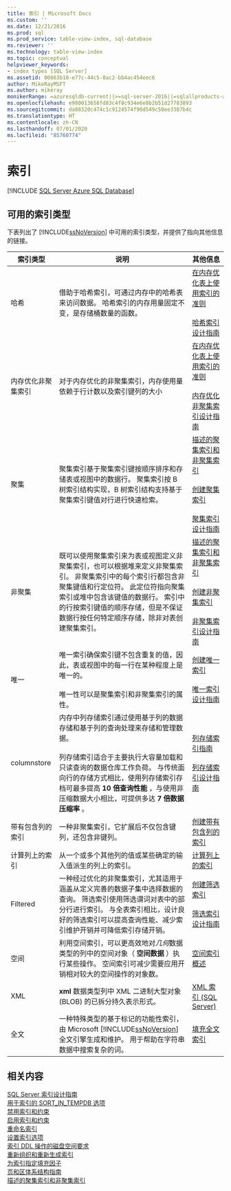 ```yaml
---
title: 索引 | Microsoft Docs
ms.custom: ''
ms.date: 12/21/2016
ms.prod: sql
ms.prod_service: table-view-index, sql-database
ms.reviewer: ''
ms.technology: table-view-index
ms.topic: conceptual
helpviewer_keywords:
- index types [SQL Server]
ms.assetid: 00863b10-e77c-44c5-8ac2-bb4ac454eec6
author: MikeRayMSFT
ms.author: mikeray
monikerRange: =azuresqldb-current||>=sql-server-2016||=sqlallproducts-allversions||>=sql-server-linux-2017||=azuresqldb-mi-current
ms.openlocfilehash: e980013658fd83c4f8c934e6e8b2b51d27783893
ms.sourcegitcommit: da88320c474c1c9124574f90d549c50ee3387b4c
ms.translationtype: HT
ms.contentlocale: zh-CN
ms.lasthandoff: 07/01/2020
ms.locfileid: "85760774"
---
```

# <a name="indexes"></a>索引
[!INCLUDE [SQL Server Azure SQL Database](../../includes/applies-to-version/sql-asdb.md)]

## <a name="available-index-types"></a>可用的索引类型
下表列出了 [!INCLUDE[ssNoVersion](../../includes/ssnoversion-md.md)] 中可用的索引类型，并提供了指向其他信息的链接。  
  
|索引类型|说明|其他信息|  
|----------------|-----------------|----------------------------|  
|哈希|借助于哈希索引，可通过内存中的哈希表来访问数据。 哈希索引的内存用量固定不变，是存储桶数量的函数。|[在内存优化表上使用索引的准则](../../relational-databases/in-memory-oltp/indexes-for-memory-optimized-tables.md)<br /><br /> [哈希索引设计指南](../../relational-databases/sql-server-index-design-guide.md#hash_index)|  
|内存优化非聚集索引|对于内存优化的非聚集索引，内存使用量依赖于行计数以及索引键列的大小|[在内存优化表上使用索引的准则](../../relational-databases/in-memory-oltp/indexes-for-memory-optimized-tables.md)<br /><br /> [内存优化非聚集索引设计指南](../../relational-databases/sql-server-index-design-guide.md#inmem_nonclustered_index)|  
|聚集|聚集索引基于聚集索引键按顺序排序和存储表或视图中的数据行。 聚集索引按 B 树索引结构实现，B 树索引结构支持基于聚集索引键值对行进行快速检索。|[描述的聚集索引和非聚集索引](../../relational-databases/indexes/clustered-and-nonclustered-indexes-described.md)<br /><br /> [创建聚集索引](../../relational-databases/indexes/create-clustered-indexes.md)<br /><br /> [聚集索引设计指南](../../relational-databases/sql-server-index-design-guide.md#Clustered)|  
|非聚集|既可以使用聚集索引来为表或视图定义非聚集索引，也可以根据堆来定义非聚集索引。 非聚集索引中的每个索引行都包含非聚集键值和行定位符。 此定位符指向聚集索引或堆中包含该键值的数据行。 索引中的行按索引键值的顺序存储，但是不保证数据行按任何特定顺序存储，除非对表创建聚集索引。|[描述的聚集索引和非聚集索引](../../relational-databases/indexes/clustered-and-nonclustered-indexes-described.md)<br /><br /> [创建非聚集索引](../../relational-databases/indexes/create-nonclustered-indexes.md)<br /><br /> [非聚集索引设计指南](../../relational-databases/sql-server-index-design-guide.md#Nonclustered)|  
|唯一|唯一索引确保索引键不包含重复的值，因此，表或视图中的每一行在某种程度上是唯一的。<br /><br /> 唯一性可以是聚集索引和非聚集索引的属性。|[创建唯一索引](../../relational-databases/indexes/create-unique-indexes.md)<br /><br /> [唯一索引设计指南](../../relational-databases/sql-server-index-design-guide.md#Unique)|  
|columnstore|内存中列存储索引通过使用基于列的数据存储和基于列的查询处理来存储和管理数据。<br /><br /> 列存储索引适合于主要执行大容量加载和只读查询的数据仓库工作负荷。 与传统面向行的存储方式相比，使用列存储索引存档可最多提高 **10 倍查询性能** ，与使用非压缩数据大小相比，可提供多达 **7 倍数据压缩率** 。|[列存储索引指南](../../relational-databases/indexes/columnstore-indexes-overview.md)<br /><br /> [列存储索引设计指南](../../relational-databases/sql-server-index-design-guide.md#columnstore_index)|  
|带有包含列的索引|一种非聚集索引，它扩展后不仅包含键列，还包含非键列。|[创建带有包含列的索引](../../relational-databases/indexes/create-indexes-with-included-columns.md)|  
|计算列上的索引|从一个或多个其他列的值或某些确定的输入值派生的列上的索引。|[计算列上的索引](../../relational-databases/indexes/indexes-on-computed-columns.md)|  
|Filtered|一种经过优化的非聚集索引，尤其适用于涵盖从定义完善的数据子集中选择数据的查询。 筛选索引使用筛选谓词对表中的部分行进行索引。 与全表索引相比，设计良好的筛选索引可以提高查询性能、减少索引维护开销并可降低索引存储开销。|[创建筛选索引](../../relational-databases/indexes/create-filtered-indexes.md)<br /><br /> [筛选索引设计指南](../../relational-databases/sql-server-index-design-guide.md#Filtered)|  
|空间|利用空间索引，可以更高效地对*几何*数据类型的列中的空间对象（ **空间数据** ）执行某些操作。 空间索引可减少需要应用开销相对较大的空间操作的对象数。|[空间索引概述](../../relational-databases/spatial/spatial-indexes-overview.md)|  
|XML|**xml** 数据类型列中 XML 二进制大型对象 (BLOB) 的已拆分持久表示形式。|[XML 索引 (SQL Server)](../../relational-databases/xml/xml-indexes-sql-server.md)|  
|全文|一种特殊类型的基于标记的功能性索引，由 Microsoft [!INCLUDE[ssNoVersion](../../includes/ssnoversion-md.md)]全文引擎生成和维护。 用于帮助在字符串数据中搜索复杂的词。|[填充全文索引](../../relational-databases/search/populate-full-text-indexes.md)|  
  
## <a name="related-content"></a>相关内容  
 [SQL Server 索引设计指南](../../relational-databases/sql-server-index-design-guide.md)      
 [用于索引的 SORT_IN_TEMPDB 选项](../../relational-databases/indexes/sort-in-tempdb-option-for-indexes.md)     
 [禁用索引和约束](../../relational-databases/indexes/disable-indexes-and-constraints.md)     
 [启用索引和约束](../../relational-databases/indexes/enable-indexes-and-constraints.md)    
 [重命名索引](../../relational-databases/indexes/rename-indexes.md)     
 [设置索引选项](../../relational-databases/indexes/set-index-options.md)     
 [索引 DDL 操作的磁盘空间要求](../../relational-databases/indexes/disk-space-requirements-for-index-ddl-operations.md)     
 [重新组织和重新生成索引](../../relational-databases/indexes/reorganize-and-rebuild-indexes.md)     
 [为索引指定填充因子](../../relational-databases/indexes/specify-fill-factor-for-an-index.md)     
 [页和区体系结构指南](../../relational-databases/pages-and-extents-architecture-guide.md)     
 [描述的聚集索引和非聚集索引](../../relational-databases/indexes/clustered-and-nonclustered-indexes-described.md)     
  

